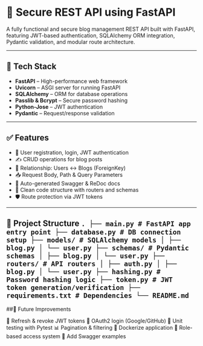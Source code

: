 # 🚀 Secure REST API using FastAPI

A fully functional and secure blog management REST API built with FastAPI, featuring JWT-based authentication, SQLAlchemy ORM integration, Pydantic validation, and modular route architecture.

---

## 🔧 Tech Stack

- **FastAPI** – High-performance web framework
- **Uvicorn** – ASGI server for running FastAPI
- **SQLAlchemy** – ORM for database operations
- **Passlib & Bcrypt** – Secure password hashing
- **Python-Jose** – JWT authentication
- **Pydantic** – Request/response validation


---

## ✅ Features

- 🔐 User registration, login, JWT authentication
- ✍️ CRUD operations for blog posts
- 📁 Relationship: Users ↔ Blogs (ForeignKey)
- 📥 Request Body, Path & Query Parameters
- 📜 Auto-generated Swagger & ReDoc docs
- 🧱 Clean code structure with routers and schemas
- 🛡️ Route protection via JWT tokens

---

## 📂 Project Structure ``` . ├── main.py # FastAPI app entry point ├── database.py # DB connection setup ├── models/ # SQLAlchemy models │ ├── blog.py │ └── user.py ├── schemas/ # Pydantic schemas │ ├── blog.py │ └── user.py ├── routers/ # API routers │ ├── auth.py │ ├── blog.py │ └── user.py ├── hashing.py # Password hashing logic ├── token.py # JWT token generation/verification ├── requirements.txt # Dependencies └── README.md ``` 


##🧪 Future Improvements

🔄 Refresh & revoke JWT tokens
🔐 OAuth2 login (Google/GitHub)
🧪 Unit testing with Pytest
📊 Pagination & filtering
🐳 Dockerize application
🧰 Role-based access system
🧾 Add Swagger examples
